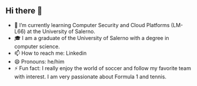 ## Hi there 👋

- 🌱 I’m currently learning Computer Security and Cloud Platforms (LM-L66) at the University of Salerno.
- 🎓 I am a graduate of the University of Salerno with a degree in computer science.
- 📫 How to reach me: Linkedin
- 😄 Pronouns: he/him
- ⚡ Fun fact: I really enjoy the world of soccer and follow my favorite team with interest. I am very passionate about Formula 1 and tennis.

